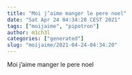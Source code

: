 ```yaml
---
title: "Moi j’aime manger le pere noel"
date: "Sat Apr 24 04:34:20 CEST 2021"
tags: ["moijaime", "pipotron"]
author: m1ch3l
categories: ["generated"]
slug: "moijaime/2021-04-24-04:34:20"
---
```


Moi j’aime manger le pere noel
